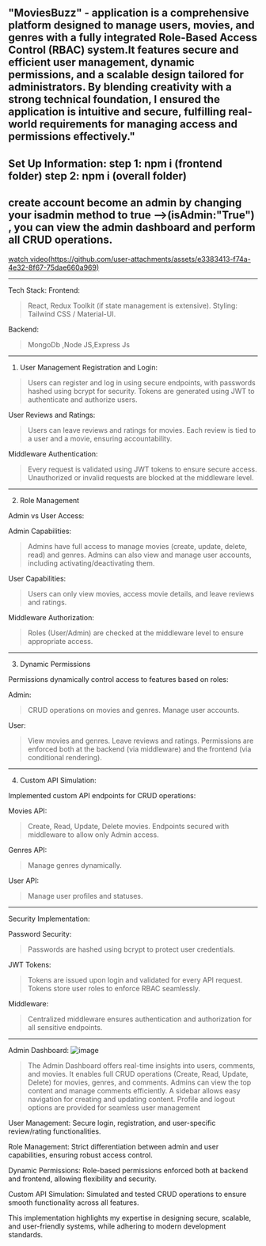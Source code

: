 "MoviesBuzz" -  application is a comprehensive platform designed to manage users, movies, and genres with a fully integrated Role-Based Access Control (RBAC) system.It features secure and efficient user management,
dynamic permissions, and a scalable design tailored for administrators. By blending creativity with a strong technical foundation, I ensured the application is intuitive and secure, fulfilling real-world
requirements for managing access and permissions effectively."
--------------------------------------------------------------------------------------------------------------------------------------------------------------------------------------------------------------------
Set Up Information:
step 1: npm i (frontend folder)
step 2: npm i (overall folder)
--------------------------------------------------------------------------------------------------------------------------------------------------------------------------------------------------------------------
create account become an admin by changing your isadmin method to true -->(isAdmin:"True") , you can view the admin dashboard and perform all CRUD operations. 
--------------------------------------------------------------------------------------------------------------------------------------------------------------------------------------------------------------------

[watch video(https://github.com/user-attachments/assets/e3383413-f74a-4e32-8f67-75dae660a969)](https://github.com/user-attachments/assets/e3383413-f74a-4e32-8f67-75dae660a969)

--------------------------------------------------------------------------------------------------------------------------------------------------------------------------------------------------------------------
Tech Stack:
Frontend: 
>React, Redux Toolkit (if state management is extensive).
>Styling: Tailwind CSS / Material-UI.

Backend: 
>MongoDb ,Node JS,Express Js
--------------------------------------------------------------------------------------------------------------------------------------------------------------------------------------------------------------------
1. User Management
Registration and Login:
>Users can register and log in using secure endpoints, with passwords hashed using bcrypt for security.
>Tokens are generated using JWT to authenticate and authorize users.
   
User Reviews and Ratings:
>Users can leave reviews and ratings for movies.
>Each review is tied to a user and a movie, ensuring accountability.
                         
Middleware Authentication:
>Every request is validated using JWT tokens to ensure secure access.
>Unauthorized or invalid requests are blocked at the middleware level.
---------------------------------------------------------------------------------------------------------------------------------------------------------------------------------------------------------------------                     
2. Role Management

Admin vs User Access:

Admin Capabilities:

>Admins have full access to manage movies (create, update, delete, read) and genres.
>Admins can also view and manage user accounts, including activating/deactivating them.
   
User Capabilities:

>Users can only view movies, access movie details, and leave reviews and ratings.

Middleware Authorization:

>Roles (User/Admin) are checked at the middleware level to ensure appropriate access.
----------------------------------------------------------------------------------------------------------------------------------------------------------------------------------------------------------------------
3. Dynamic Permissions
   
Permissions dynamically control access to features based on roles:

Admin:

>CRUD operations on movies and genres.
>Manage user accounts.
   
User:

>View movies and genres.
>Leave reviews and ratings.
>Permissions are enforced both at the backend (via middleware) and the frontend (via conditional rendering).
----------------------------------------------------------------------------------------------------------------------------------------------------------------------------------------------------------------------
4. Custom API Simulation:

Implemented custom API endpoints for CRUD operations:

Movies API:

>Create, Read, Update, Delete movies.
>Endpoints secured with middleware to allow only Admin access.

Genres API:

>Manage genres dynamically.

User API:

>Manage user profiles and statuses.
---------------------------------------------------------------------------------------------------------------------------------------------------------------------------------------------------------------------
Security Implementation:

Password Security:

>Passwords are hashed using bcrypt to protect user credentials.

JWT Tokens:

>Tokens are issued upon login and validated for every API request.
>Tokens store user roles to enforce RBAC seamlessly.

Middleware:

>Centralized middleware ensures authentication and authorization for all sensitive endpoints.
---------------------------------------------------------------------------------------------------------------------------------------------------------------------------------------------------------------------
Admin Dashboard:
![image](https://github.com/user-attachments/assets/4f2958ad-47f8-4843-b63e-27eb59d1d35c)

>The Admin Dashboard offers real-time insights into users, comments, and movies.
>It enables full CRUD operations (Create, Read, Update, Delete) for movies, genres, and comments.
>Admins can view the top content and manage comments efficiently.
>A sidebar allows easy navigation for creating and updating content.
>Profile and logout options are provided for seamless user management

User Management:
Secure login, registration, and user-specific review/rating functionalities.

Role Management:
Strict differentiation between admin and user capabilities, ensuring robust access control.

Dynamic Permissions:
Role-based permissions enforced both at backend and frontend, allowing flexibility and security.

Custom API Simulation:
Simulated and tested CRUD operations to ensure smooth functionality across all features.

This implementation highlights my expertise in designing secure, scalable, and user-friendly systems, while adhering to modern development standards.






